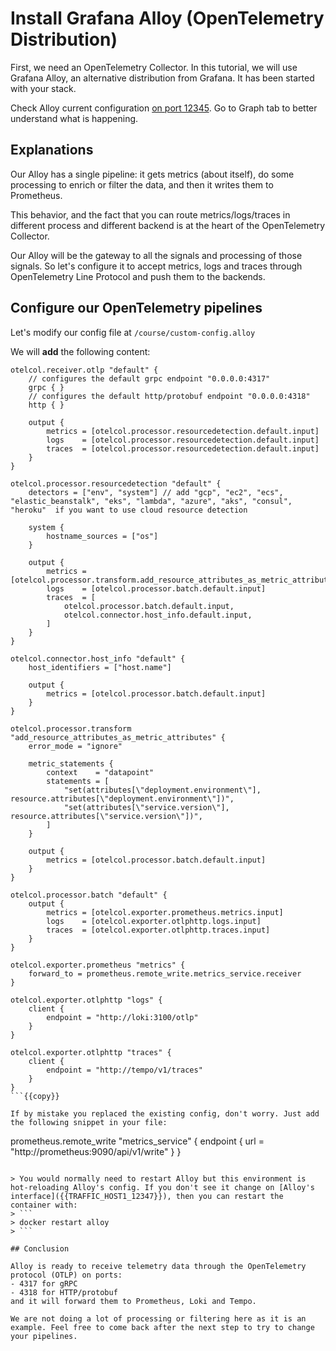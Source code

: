 # Install Grafana Alloy (OpenTelemetry Distribution)

First, we need an OpenTelemetry Collector. In this tutorial, we will use Grafana Alloy, an alternative distribution from Grafana. It has been started with your stack.

Check Alloy current configuration [on port 12345]({{TRAFFIC_HOST1_12345}}). Go to Graph tab to better understand what is happening.

## Explanations

Our Alloy has a single pipeline: it gets metrics (about itself), do some processing to enrich or filter the data, and then it writes them to Prometheus.

This behavior, and the fact that you can route metrics/logs/traces in different process and different backend is at the heart of the OpenTelemetry Collector.

Our Alloy will be the gateway to all the signals and processing of those signals. So let's configure it to accept metrics, logs and traces through OpenTelemetry Line Protocol and push them to the backends.

## Configure our OpenTelemetry pipelines

Let's modify our config file at `/course/custom-config.alloy`

We will **add** the following content:

```
otelcol.receiver.otlp "default" {
    // configures the default grpc endpoint "0.0.0.0:4317"
    grpc { }
    // configures the default http/protobuf endpoint "0.0.0.0:4318"
    http { }

    output {
        metrics = [otelcol.processor.resourcedetection.default.input]
        logs    = [otelcol.processor.resourcedetection.default.input]
        traces  = [otelcol.processor.resourcedetection.default.input]
    }
}

otelcol.processor.resourcedetection "default" {
    detectors = ["env", "system"] // add "gcp", "ec2", "ecs", "elastic_beanstalk", "eks", "lambda", "azure", "aks", "consul", "heroku"  if you want to use cloud resource detection

    system {
        hostname_sources = ["os"]
    }

    output {
        metrics = [otelcol.processor.transform.add_resource_attributes_as_metric_attributes.input]
        logs    = [otelcol.processor.batch.default.input]
        traces  = [
            otelcol.processor.batch.default.input,
            otelcol.connector.host_info.default.input,
        ]
    }
}

otelcol.connector.host_info "default" {
    host_identifiers = ["host.name"]

    output {
        metrics = [otelcol.processor.batch.default.input]
    }
}

otelcol.processor.transform "add_resource_attributes_as_metric_attributes" {
    error_mode = "ignore"

    metric_statements {
        context    = "datapoint"
        statements = [
            "set(attributes[\"deployment.environment\"], resource.attributes[\"deployment.environment\"])",
            "set(attributes[\"service.version\"], resource.attributes[\"service.version\"])",
        ]
    }

    output {
        metrics = [otelcol.processor.batch.default.input]
    }
}

otelcol.processor.batch "default" {
    output {
        metrics = [otelcol.exporter.prometheus.metrics.input]
        logs    = [otelcol.exporter.otlphttp.logs.input]
        traces  = [otelcol.exporter.otlphttp.traces.input]
    }
}

otelcol.exporter.prometheus "metrics" {
    forward_to = prometheus.remote_write.metrics_service.receiver
}

otelcol.exporter.otlphttp "logs" {
    client {
        endpoint = "http://loki:3100/otlp"
    }
}

otelcol.exporter.otlphttp "traces" {
    client {
        endpoint = "http://tempo/v1/traces"
    }
}
```{{copy}}

If by mistake you replaced the existing config, don't worry. Just add the following snippet in your file:

```
prometheus.remote_write "metrics_service" {
  endpoint {
    url = "http://prometheus:9090/api/v1/write"
  }
}
```{{copy}}

> You would normally need to restart Alloy but this environment is hot-reloading Alloy's config. If you don't see it change on [Alloy's interface]({{TRAFFIC_HOST1_12347}}), then you can restart the container with:
> ```
> docker restart alloy
> ```

## Conclusion

Alloy is ready to receive telemetry data through the OpenTelemetry protocol (OTLP) on ports:
- 4317 for gRPC
- 4318 for HTTP/protobuf
and it will forward them to Prometheus, Loki and Tempo.

We are not doing a lot of processing or filtering here as it is an example. Feel free to come back after the next step to try to change your pipelines.